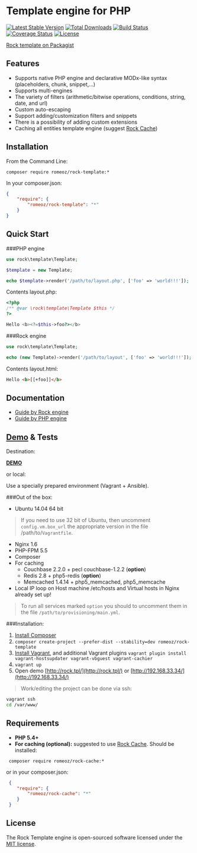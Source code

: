 Template engine for PHP
=======================

[![Latest Stable Version](https://poser.pugx.org/romeOz/rock-template/v/stable.svg)](https://packagist.org/packages/romeOz/rock-template)
[![Total Downloads](https://poser.pugx.org/romeOz/rock-template/downloads.svg)](https://packagist.org/packages/romeOz/rock-template)
[![Build Status](https://travis-ci.org/romeOz/rock-template.svg?branch=master)](https://travis-ci.org/romeOz/rock-template)
[![Coverage Status](https://coveralls.io/repos/romeOz/rock-template/badge.png?branch=master)](https://coveralls.io/r/romeOz/rock-template?branch=master)
[![License](https://poser.pugx.org/romeOz/rock-template/license.svg)](https://packagist.org/packages/romeOz/rock-template)

[Rock template on Packagist](https://packagist.org/packages/romeOz/rock-template)

Features
-------------------

 * Supports native PHP engine and declarative MODx-like syntax (placeholders, chunk, snippet,...)
 * Supports multi-engines
 * The variety of filters (arithmetic/bitwise operations, conditions, string, date, and url)
 * Custom auto-escaping
 * Support adding/customization filters and snippets
 * There is a possibility of adding custom extensions
 * Caching all entities template engine (suggest [Rock Cache](https://github.com/romeOz/rock-cache))

Installation
-------------------

From the Command Line:

```composer require romeoz/rock-template:*```

In your composer.json:

```json
{
    "require": {
        "romeoz/rock-template": "*"
    }
}
```

Quick Start
-------------------

###PHP engine

```php
use rock\template\Template;

$template = new Template;

echo $template->render('/path/to/layout.php', ['foo' => 'world!!!']);
```

Contents layout.php:

```php
<?php
/** @var \rock\template\Template $this */
?>

Hello <b><?=$this->foo?></b>
```

###Rock engine

```php
use rock\template\Template;

echo (new Template)->render('/path/to/layout', ['foo' => 'world!!!']);
```

Contents layout.html:

```html
Hello <b>[[+foo]]</b>
```

Documentation
-------------------

 * [Guide by Rock engine](https://github.com/romeOz/rock-template/blob/master/docs/rock.md)
 * [Guide by PHP engine](https://github.com/romeOz/rock-template/blob/master/docs/php.md)

[Demo](http://demo.template.framerock.net/) & Tests
-------------------

Destination:

[**DEMO**](http://demo.template.framerock.net/)

or local:

Use a specially prepared environment (Vagrant + Ansible).

###Out of the box:

 * Ubuntu 14.04 64 bit

> If you need to use 32 bit of Ubuntu, then uncomment `config.vm.box_url` the appropriate version in the file /path/to/`Vagrantfile`.

 * Nginx 1.6
 * PHP-FPM 5.5
 * Composer
 * For caching
    * Couchbase 2.2.0 + pecl couchbase-1.2.2 (**option**)
    * Redis 2.8 + php5-redis (**option**)
    * Memcached 1.4.14 + php5_memcached, php5_memcache
 * Local IP loop on Host machine /etc/hosts and Virtual hosts in Nginx already set up!

> To run all services marked `option` you should to uncomment them in the file `/path/to/provisioning/main.yml`.

###Installation:

1. [Install Composer](https://getcomposer.org/doc/00-intro.md#globally)
2. ```composer create-project --prefer-dist --stability=dev romeoz/rock-template```
3. [Install Vagrant](https://www.vagrantup.com/downloads), and additional Vagrant plugins ```vagrant plugin install vagrant-hostsupdater vagrant-vbguest vagrant-cachier```
4. ```vagrant up```
5. Open demo [http://rock.tpl/](http://rock.tpl/) or [http://192.168.33.34/](http://192.168.33.34/)

> Work/editing the project can be done via ssh:
```bash
vagrant ssh
cd /var/www/
```

Requirements
-------------------

 * **PHP 5.4+**
 * **For caching (optional):**
 suggested to use [Rock Cache](https://github.com/romeOz/rock-cache). Should be installed:

```
 composer require romeoz/rock-cache:*
```

or in your composer.json:

```json
 {
    "require": {
        "romeoz/rock-cache": "*"
    }
 }
```

License
-------------------

The Rock Template engine is open-sourced software licensed under the [MIT license](http://opensource.org/licenses/MIT).